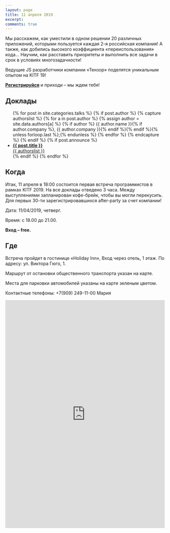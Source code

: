 ```yaml
---
layout: page
title: 11 апреля 2019
excerpt:
comments: true
---
```


Мы расскажем, как уместили в одном решении 20 различных приложений, которыми пользуется каждая 2-я российская компания! А также, как добились высокого коэффициента «переиспользования» кода… Научим, как расставить приоритеты и выполнить все задачи в срок в условиях многозадачности!

Ведущие JS разработчики компании «Тензор» поделятся уникальным опытом на KlTF 19!

[**Регистрируйся**][register] и приходи – мы ждем тебя!
	

Доклады
-------

<ul class="post-list">
{% for post in site.categories.talks %}
  {% if post.author %}
    {% capture authorslist %}
      {% for a in post.author %}
        {% assign author = site.data.authors[a] %}
        {% if author %} {{ author.name }}{% if author.company %}, {{ author.company }}{% endif %}{% endif %}{% unless forloop.last %};{% endunless %}
      {% endfor %}
    {% endcapture %}
  {% endif %}
  {% if post.announce %}
  <li><a href="{{ site.url }}{{ post.url }}"><b>{{ post.title }}</b><br/>{{ authorslist }}</a></li>
  {% endif %}
{% endfor %}
</ul>

Когда
-----

Итак, 11 апреля в 18:00 состоится первая встреча программистов в рамках KlTF 2019. На все доклады отведено 3 часа. Между выступлениями запланирован кофе-брейк, чтобы вы могли перекусить. Для первых 30-ти зарегистрировавшихся after-party за счет компании!

Дата: 11/04/2019, четверг.

Время: с 18.00 до 21.00.

__Вход – free.__


Где
---

Встреча пройдет в гостинице «Holiday Inn», Вход через отель, 1 этаж. По адресу: ул. Виктора Гюго, 1.

Маршрут от остановки общественного транспорта указан на карте.

Места для парковки автомобилей указаны на карте зеленым цветом.

Контактные телефоны: +7(909) 249-11-00 Мария

<iframe src="https://yandex.ru/map-widget/v1/?um=constructor%3A54bbc84b47dbbdba97076108d0f4a32cba9e621d88676d50523ad31942878da9&amp;source=constructor" width="100%" height="720" frameborder="0"></iframe>
<!-- <script type="text/javascript" charset="utf-8" async src="https://api-maps.yandex.ru/services/constructor/1.0/js/?um=constructor%3A36ddcdf780866d24a555f5e8156384d51f42ad5c6c33ffb7a74a4f0bbe78e4ed&amp;width=100%25&amp;height=636&amp;lang=ru_RU&amp;scroll=true"></script> -->

<!-- <script type="application/javascript">  var __event_coordinates = {"longitude":"20.505843","latitude":"54.708227"}, __event_metro   = null;</script>
    
<script src="https://api-maps.yandex.ru/2.1/?lang=ru_RU" type="text/javascript"></script>

<script type='text/javascript' src='https://timepad.ru/js/ep3-f8cae2320f.map.js'></script> -->


<!--
<ul class="post-list">
{% for post in site.posts limit:10 %}
  <li><article><a href="{{ site.url }}{{ post.url }}">{{ post.title }} <span class="entry-date"><time datetime="{{ post.date | date_to_xmlschema }}">{{ post.date | date: "%B %d, %Y" }}</time></span></a></article></li>
{% endfor %}
</ul>
-->

[register]: /register/
<!-- [place]:  -->
[tensor]: http://tensor.ru/
[speakers]: /speakers/
